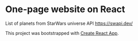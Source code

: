 # One-page website on React

List of planets from StarWars universe API https://swapi.dev/

This project was bootstrapped with [Create React App](https://github.com/facebook/create-react-app).
